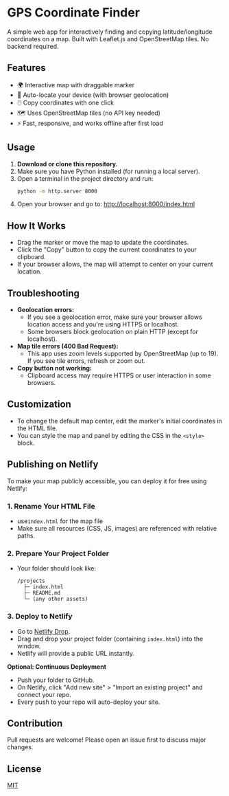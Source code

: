 # GPS Coordinate Finder

A simple web app for interactively finding and copying latitude/longitude coordinates on a map. Built with Leaflet.js and OpenStreetMap tiles. No backend required.

## Features

- 🌍 Interactive map with draggable marker
- 📍 Auto-locate your device (with browser geolocation)
- 🖱️ Copy coordinates with one click
- 🗺️ Uses OpenStreetMap tiles (no API key needed)
- ⚡ Fast, responsive, and works offline after first load

## Usage

1. **Download or clone this repository.**
2. Make sure you have Python installed (for running a local server).
3. Open a terminal in the project directory and run:
   ```sh
   python -m http.server 8000
   ```
4. Open your browser and go to:
   [http://localhost:8000/index.html](http://localhost:8000/index.html)

## How It Works
- Drag the marker or move the map to update the coordinates.
- Click the "Copy" button to copy the current coordinates to your clipboard.
- If your browser allows, the map will attempt to center on your current location.

## Troubleshooting
- **Geolocation errors:**
  - If you see a geolocation error, make sure your browser allows location access and you're using HTTPS or localhost.
  - Some browsers block geolocation on plain HTTP (except for localhost).
- **Map tile errors (400 Bad Request):**
  - This app uses zoom levels supported by OpenStreetMap (up to 19). If you see tile errors, refresh or zoom out.
- **Copy button not working:**
  - Clipboard access may require HTTPS or user interaction in some browsers.

## Customization
- To change the default map center, edit the marker's initial coordinates in the HTML file.
- You can style the map and panel by editing the CSS in the `<style>` block.

## Publishing on Netlify

To make your map publicly accessible, you can deploy it for free using Netlify:

### 1. Rename Your HTML File
- use`index.html` for the map file
- Make sure all resources (CSS, JS, images) are referenced with relative paths.

### 2. Prepare Your Project Folder
- Your folder should look like:
  ```
  /projects
    ├─ index.html
    ├─ README.md
    └─ (any other assets)
  ```

### 3. Deploy to Netlify
- Go to [Netlify Drop](https://app.netlify.com/drop).
- Drag and drop your project folder (containing `index.html`) into the window.
- Netlify will provide a public URL instantly.

**Optional: Continuous Deployment**
- Push your folder to GitHub.
- On Netlify, click "Add new site" > "Import an existing project" and connect your repo.
- Every push to your repo will auto-deploy your site.

## Contribution
Pull requests are welcome! Please open an issue first to discuss major changes.

## License
[MIT](LICENSE)
